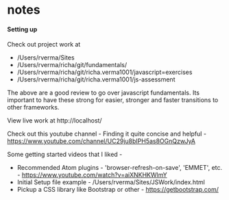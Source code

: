 # notes

#### Setting up ####

Check out project work at
* /Users/rverma/Sites
* /Users/rverma/richa/git/fundamentals/
* /Users/rverma/richa/git/richa.verma1001/javascript=exercises
* /Users/rverma/richa/git/richa.verma1001/js-assessment

The above are a good review to go over javascript fundamentals. Its important
to have these strong for easier, stronger and faster transitions to other frameworks.

View live work at http://localhost/

Check out this youtube channel - Finding it quite concise and helpful -
https://www.youtube.com/channel/UC29ju8bIPH5as8OGnQzwJyA

Some getting started videos that I liked -

* Recommended Atom plugins - 'browser-refresh-on-save', 'EMMET', etc. -
https://www.youtube.com/watch?v=aiXNKHKWlmY
* Initial Setup file example - /Users/rverma/Sites/JSWork/index.html
* Pickup a CSS library like Bootstrap or other - https://getbootstrap.com/
